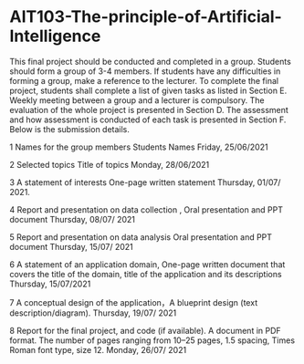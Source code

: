 # AIT103-The-principle-of-Artificial-Intelligence

This final project should be conducted and completed in a group. Students should form a group of 3-4 members. If students have any difficulties in forming a group, make a reference to the lecturer. To complete the final project, students shall complete a list of given tasks as listed in Section E. Weekly meeting between a group and a lecturer is compulsory. The evaluation of the whole project is presented in Section D. The assessment and how assessment is conducted of each task is 
presented in Section F. Below is the submission details. 

1 Names for the group members Students Names Friday, 25/06/2021

2 Selected topics Title of topics Monday, 28/06/2021

3 A statement of interests One-page written statement Thursday, 01/07/ 2021.

4 Report and presentation on data collection , Oral presentation and PPT document
Thursday, 08/07/ 2021

5 Report and presentation on  data analysis
Oral presentation and PPT document
Thursday, 15/07/ 2021

6 A statement of an application domain, One-page written document that covers the title of the domain, title of the application and its descriptions
Thursday, 15/07/2021

7 A conceptual design of the application，A blueprint design (text description/diagram).
Thursday, 19/07/ 2021

8 Report for the final project, and code (if available). A document in PDF format. The number of pages ranging from 10–25 pages, 1.5 spacing, Times Roman font type, size 12. 
Monday, 26/07/ 2021
